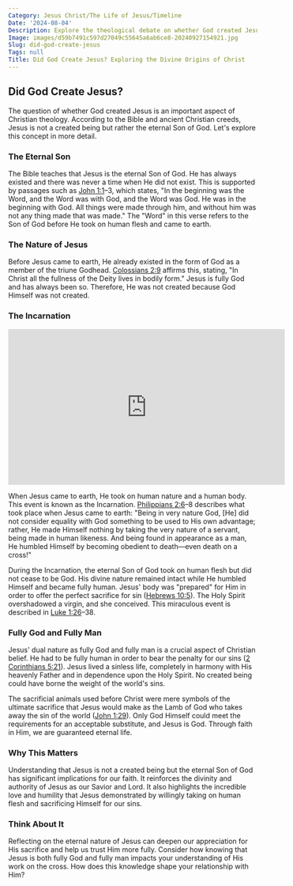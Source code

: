```yaml
---
Category: Jesus Christ/The Life of Jesus/Timeline
Date: '2024-08-04'
Description: Explore the theological debate on whether God created Jesus in this thought-provoking article. Delve into differing perspectives and discover the significance of this belief.
Image: images/d59b7491c597d27049c55645a6ab6ce8-20240927154921.jpg
Slug: did-god-create-jesus
Tags: null
Title: Did God Create Jesus? Exploring the Divine Origins of Christ
---
```


## Did God Create Jesus?

The question of whether God created Jesus is an important aspect of Christian theology. According to the Bible and ancient Christian creeds, Jesus is not a created being but rather the eternal Son of God. Let's explore this concept in more detail.

### The Eternal Son

The Bible teaches that Jesus is the eternal Son of God. He has always existed and there was never a time when He did not exist. This is supported by passages such as [John 1:1](https://www.bibleref.com/John/1/John-1-1.html)–3, which states, "In the beginning was the Word, and the Word was with God, and the Word was God. He was in the beginning with God. All things were made through him, and without him was not any thing made that was made." The "Word" in this verse refers to the Son of God before He took on human flesh and came to earth.

### The Nature of Jesus

Before Jesus came to earth, He already existed in the form of God as a member of the triune Godhead. [Colossians 2:9](https://www.bibleref.com/Colossians/2/Colossians-2-9.html) affirms this, stating, "In Christ all the fullness of the Deity lives in bodily form." Jesus is fully God and has always been so. Therefore, He was not created because God Himself was not created.

### The Incarnation


<iframe width="560" height="315" src="https://www.youtube.com/embed/j0Z9kOi5Y2U" frameborder="0" allow="autoplay; encrypted-media" allowfullscreen></iframe>


When Jesus came to earth, He took on human nature and a human body. This event is known as the Incarnation. [Philippians 2:6](https://www.bibleref.com/Philippians/2/Philippians-2-6.html)–8 describes what took place when Jesus came to earth: "Being in very nature God, [He] did not consider equality with God something to be used to His own advantage; rather, He made Himself nothing by taking the very nature of a servant, being made in human likeness. And being found in appearance as a man, He humbled Himself by becoming obedient to death—even death on a cross!"

During the Incarnation, the eternal Son of God took on human flesh but did not cease to be God. His divine nature remained intact while He humbled Himself and became fully human. Jesus' body was "prepared" for Him in order to offer the perfect sacrifice for sin ([Hebrews 10:5](https://www.bibleref.com/Hebrews/10/Hebrews-10-5.html)). The Holy Spirit overshadowed a virgin, and she conceived. This miraculous event is described in [Luke 1:26](https://www.bibleref.com/Luke/1/Luke-1-26.html)–38.

### Fully God and Fully Man

Jesus' dual nature as fully God and fully man is a crucial aspect of Christian belief. He had to be fully human in order to bear the penalty for our sins ([2 Corinthians 5:21](https://www.bibleref.com/2-Corinthians/5/2-Corinthians-5-21.html)). Jesus lived a sinless life, completely in harmony with His heavenly Father and in dependence upon the Holy Spirit. No created being could have borne the weight of the world's sins.

The sacrificial animals used before Christ were mere symbols of the ultimate sacrifice that Jesus would make as the Lamb of God who takes away the sin of the world ([John 1:29](https://www.bibleref.com/John/1/John-1-29.html)). Only God Himself could meet the requirements for an acceptable substitute, and Jesus is God. Through faith in Him, we are guaranteed eternal life.

### Why This Matters

Understanding that Jesus is not a created being but the eternal Son of God has significant implications for our faith. It reinforces the divinity and authority of Jesus as our Savior and Lord. It also highlights the incredible love and humility that Jesus demonstrated by willingly taking on human flesh and sacrificing Himself for our sins.

### Think About It

Reflecting on the eternal nature of Jesus can deepen our appreciation for His sacrifice and help us trust Him more fully. Consider how knowing that Jesus is both fully God and fully man impacts your understanding of His work on the cross. How does this knowledge shape your relationship with Him?